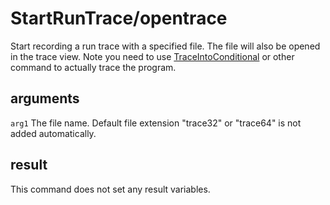 # StartRunTrace/opentrace

Start recording a run trace with a specified file. The file will also be opened in the trace view. Note you need to use [TraceIntoConditional](./TraceIntoConditional.md) or other command to actually trace the program.

## arguments

`arg1` The file name. Default file extension "trace32" or "trace64" is not added automatically.

## result

This command does not set any result variables.
